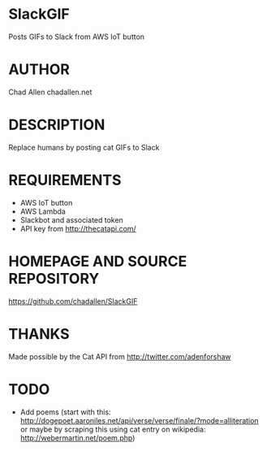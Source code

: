 # SlackGIF
Posts GIFs to Slack from AWS IoT button

# AUTHOR

Chad Allen chadallen.net

# DESCRIPTION

Replace humans by posting cat GIFs to Slack

# REQUIREMENTS

* AWS IoT button
* AWS Lambda
* Slackbot and associated token
* API key from http://thecatapi.com/

# HOMEPAGE AND SOURCE REPOSITORY

https://github.com/chadallen/SlackGIF

# THANKS

Made possible by the Cat API from http://twitter.com/adenforshaw  

# TODO

* Add poems (start with this: http://dogepoet.aaroniles.net/api/verse/verse/finale/?mode=alliteration or maybe by scraping this using cat entry on wikipedia: http://webermartin.net/poem.php)  

